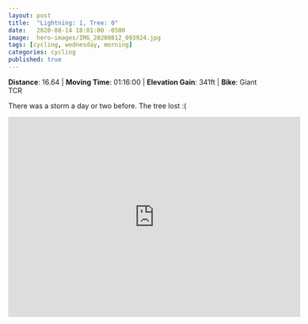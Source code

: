 ```yaml
---
layout: post
title:  "Lightning: 1, Tree: 0"
date:   2020-08-14 18:01:00 -0500
image:  hero-images/IMG_20200812_093924.jpg
tags: [cycling, wednesday, morning]
categories: cycling
published: true
---
```


**Distance**: 16.64 | **Moving Time**: 01:16:00 | **Elevation Gain**: 341ft | **Bike**: Giant TCR

There was a storm a day or two before.  The tree lost :(

<iframe height='405' width='590' max-width="100%" frameborder='0' allowtransparency='true' scrolling='no' src='https://www.strava.com/activities/3902497554/embed/e8d6da473b8dc1837cac8aad5efa156026a0a46e'></iframe>
